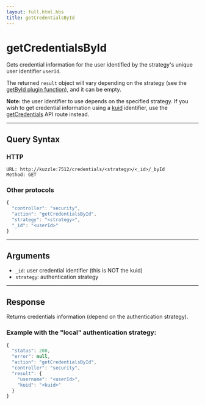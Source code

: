 ```yaml
---
layout: full.html.hbs
title: getCredentialsById
---
```


# getCredentialsById

<SinceBadge version="1.0.0" />

Gets credential information for the user identified by the strategy's unique user identifier `userId`.

The returned `result` object will vary depending on the strategy (see the [getById plugin function](/core/1/plugins/essentials/strategies/#optional-getbyid-default)), and it can be empty.

**Note:** the user identifier to use depends on the specified strategy. If you wish to get credential information using a [kuid](/core/1/guide/guides/essentials/user-authentication/#kuzzle-user-identifier-kuid) identifier, use the [getCredentials](/core/1/api/api-reference/controller-security/get-credentials/) API route instead.

---

## Query Syntax

### HTTP

```http
URL: http://kuzzle:7512/credentials/<strategy>/<_id>/_byId
Method: GET
```

### Other protocols

```js
{
  "controller": "security",
  "action": "getCredentialsById",
  "strategy": "<strategy>",
  "_id": "<userId>"
}
```

---

## Arguments

- `_id`: user credential identifier (this is NOT the kuid)
- `strategy`: authentication strategy

---

## Response

Returns credentials information (depend on the authentication strategy).

### Example with the "local" authentication strategy:

```javascript
{
  "status": 200,
  "error": null,
  "action": "getCredentialsById",
  "controller": "security",
  "result": {
    "username": "<userId>",
    "kuid": "<kuid>"
  }
}
```
